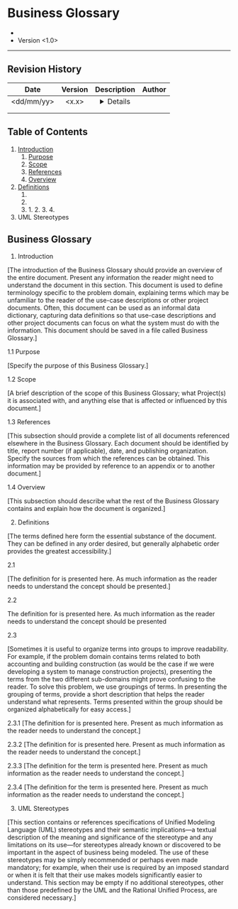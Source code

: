 Business Glossary
====================
* <Project Name>
* Version <1.0>

-------------------------------------------------------------------------------

Revision History
----------------

|    Date       | Version   | Description   | Author    |
|:----------:   |:-------:  |:-----------:  |:------:   |
| <dd/mm/yy>    |  <x.x>    |  <details>    | <name>    |
|               |           |               |           |
|               |           |               |           |

Table of Contents
-----------------
1. [Introduction](#introduction)
    1. [Purpose](#purpose)
    2. [Scope](#scope)
    3. [References](#references)
    4. [Overview](#overview)
2. [Definitions](#definitions)
    1. <aTerm>     
    2. <anotherTerm>     
    3. <aGroupofTerms>     
        1. <aGroupTerm>           
        2. <anotherGroupTerm>           
        3. <yetAnotherGroupTerm>           
        4. <andAnotherGroupTerm>           
3. UML Stereotypes

Business Glossary
-----------------

1. Introduction

[The introduction of the Business Glossary should provide an overview of the entire document.  Present any information the reader might need to understand the document in this section. This document is used to define terminology specific to the problem domain, explaining terms which may be unfamiliar to the reader of the use-case descriptions or other project documents.  Often, this document can be used as an informal data dictionary, capturing data definitions so that use-case descriptions and other project documents can focus on what the system must do with the information.  This document should be saved in a file called Business Glossary.]

1.1 Purpose

[Specify the purpose of this Business Glossary.]

1.2 Scope

[A brief description of the scope of this Business Glossary; what Project(s) it is associated with, and anything else that is affected or influenced by this document.]

1.3 References

[This subsection should provide a complete list of all documents referenced elsewhere in the Business Glossary.  Each document should be identified by title, report number (if applicable), date, and publishing organization.  Specify the sources from which the references can be obtained. This information may be provided by reference to an appendix or to another document.]

1.4 Overview

[This subsection should describe what the rest of the Business Glossary contains and explain how the document is organized.]

2. Definitions

[The terms defined here form the essential substance of the document.  They can be defined in any order desired, but generally alphabetic order provides the greatest accessibility.]

2.1 <aTerm>

[The definition for <aTerm> is presented here.  As much information as the reader needs to understand the concept should be presented.]

2.2 <anotherTerm>

The definition for <anotherTerm> is presented here.  As much information as the reader needs to understand the concept should be presented

2.3 <aGroupofTerms>

[Sometimes it is useful to organize terms into groups to improve readability.  For example, if the problem domain contains terms related to both accounting and building construction (as would be the case if we were developing a system to manage construction projects), presenting the terms from the two different sub-domains might prove confusing to the reader.  To solve this problem, we use groupings of terms.  In presenting the grouping of terms, provide a short description that helps the reader understand what <aGroupOfTerms> represents.  Terms presented within the group should be organized alphabetically for easy access.]

2.3.1 <aGroupTerm>
[The definition for <aGroupTerm> is presented here. Present as much information as the reader needs to understand the concept.]

2.3.2 <anotherGroupTerm>
[The definition for <anotherGroupTerm> is presented here. Present as much information as the reader needs to understand the concept.]

<aSecondGroupOfTerms>

2.3.3 <yetAnotherGroupTerm>
[The definition for the term is presented here. Present as much information as the reader needs to understand the concept.]

2.3.4 <andAnotherGroupTerm>
[The definition for the term is presented here. Present as much information as the reader needs to understand the concept.]

3. UML Stereotypes

[This section contains or references specifications of Unified Modeling Language (UML) stereotypes and their semantic implications—a textual description of the meaning and significance of the stereotype and any limitations on its use—for stereotypes already known or discovered to be important in the aspect of business being modeled. The use of these stereotypes may be simply recommended or perhaps even made mandatory; for example, when their use is required by an imposed standard or when it is felt that their use makes models significantly easier to understand. This section may be empty if no additional stereotypes, other than those predefined by the UML and the Rational Unified Process, are considered necessary.]

